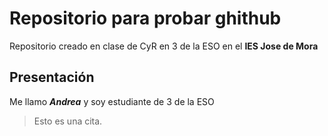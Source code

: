 # Repositorio para probar ghithub
Repositorio creado en clase de CyR en 3 de la ESO en el **IES Jose de Mora**

## Presentación
Me llamo ***Andrea*** y soy estudiante de 3 de la ESO 

> Esto es una cita.


